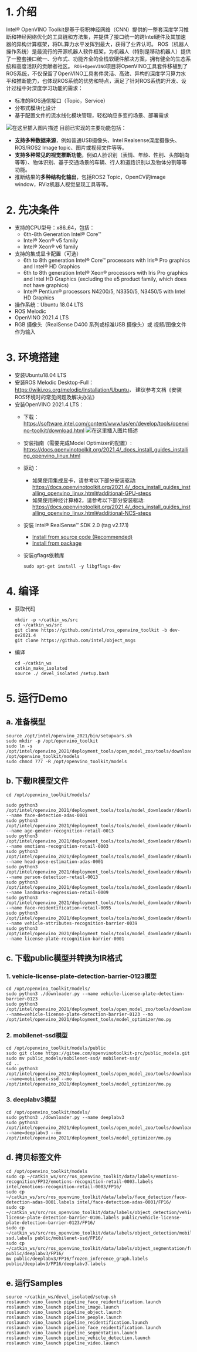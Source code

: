 ﻿# 1.   介绍
Intel® OpenVINO Toolkit是基于卷积神经网络（CNN）提供的一整套深度学习推断和神经网络优化的工具链和方法集，并提供了接口统一的跨Intel硬件及其加速器的异构计算框架，将DL算力水平发挥到最大，获得了业界认可。
ROS（机器人操作系统）是最流行的开源机器人软件框架，为机器人（特别是移动机器人）提供了一整套接口统一、分布式、功能齐全的全栈软硬件解决方案，拥有健全的生态系统和高度活跃的贡献者社区。
`ROS+OpenVINO`项目将OpenVINO工具套件移植到了ROS系统，不仅保留了OpenVINO工具套件灵活、高效、异构的深度学习算力水平和推断能力，也体现ROS系统的优势和特点，满足了针对ROS系统的开发、设计过程中对深度学习功能的需求：
- 标准的ROS通信接口（Topic，Service）
- 分布式模块化设计
- 基于配置文件的流水线化模块管理，轻松响应多变的场景、部署需求

![在这里插入图片描述](https://img-blog.csdnimg.cn/20210414162940342.png?x-oss-process=image,type_ZmFuZ3poZW5naGVpdGk,shadow_10,text_aHR0cHM6Ly9ibG9nLmNzZG4ubmV0L2N4czU1MzQ=,size_16,color_FFFFFF,t_70)
目前已实现的主要功能包括：
- **支持多种数据来源**，例如普通USB摄像头、Intel Realsense深度摄像头、ROS/ROS2 Image topic、图片或视频文件等等。
- **支持多种常见的视觉推断功能**，例如人脸识别（表情、年龄、性别、头部朝向等等）、物体识别、基于交通场景的车辆、行人和道路识别以及物体分割等等功能。
- 推断结果的**多种结构化输出**，包括ROS2 Topic，OpenCV的image window，RViz机器人视觉呈现工具等等。

# 2.   先决条件
- 支持的CPU型号：x86_64，包括：
	- 6th-8th Generation       Intel® Core™
	- Intel® Xeon® v5 family
	-	Intel® Xeon® v6 family
- 支持的集成显卡配置（可选）
	- 6th to 8th generation       Intel® Core™ processors with Iris® Pro graphics and Intel® HD Graphics
	- 6th to 8th generation       Intel® Xeon® processors with Iris Pro graphics and Intel HD Graphics       (excluding the e5 product family, which does not have graphics)
	- Intel® Pentium®       processors N4200/5, N3350/5, N3450/5 with Intel HD Graphics
- 操作系统：Ubuntu 18.04 LTS
- ROS Melodic
- OpenVINO 2021.4 LTS
- RGB 摄像头（RealSense D400 系列或标准USB 摄像头）或 视频/图像文件作为输入

# 3.   环境搭建
- 安装Ubuntu18.04 LTS
- 安装ROS Melodic Desktop-Full：<https://wiki.ros.org/melodic/Installation/Ubuntu>， 建议参考文档《安装ROS环境时的常见问题及解决办法》
- 安装OpenVINO 2021.4 LTS：
	- 下载：<https://software.intel.com/content/www/us/en/develop/tools/openvino-toolkit/download.html>
![在这里插入图片描述](https://img-blog.csdnimg.cn/20210414163449500.png)
	- 安装指南（需要完成Model Optimizer的配置）: <https://docs.openvinotoolkit.org/2021.4/_docs_install_guides_installing_openvino_linux.html>
	- 驱动：
		- 如果使用集成显卡，请参考以下部分安装驱动: <https://docs.openvinotoolkit.org/2021.4/_docs_install_guides_installing_openvino_linux.html#additional-GPU-steps>
		- 如果使用神经计算棒2，请参考以下部分安装驱动: <https://docs.openvinotoolkit.org/2021.4/_docs_install_guides_installing_openvino_linux.html#additional-NCS-steps>

	- 安装 Intel® RealSense™ SDK 2.0 (tag v2.17.1)
		-  [Install from source code (Recommended)](https://github.com/IntelRealSense/librealsense/blob/v2.17.1/doc/installation.md)
		-  [Install from package](https://github.com/IntelRealSense/librealsense/blob/v2.17.1/doc/distribution_linux.md)

	-  安装gflags依赖库
		```shell
		sudo apt-get install -y libgflags-dev
		```
		

# 4.   编译
-    获取代码
		```shell
		mkdir -p ~/catkin_ws/src
		cd ~/catkin_ws/src
		git clone https://github.com/intel/ros_openvino_toolkit -b dev-ov2021.4
		git clone https://github.com/intel/object_msgs
		```

- 编译
	```shell
	cd ~/catkin_ws
	catkin_make_isolated
	source ./ devel_isolated /setup.bash
	```

# 5.   运行Demo
## a. 准备模型
```shell
source /opt/intel/openvino_2021/bin/setupvars.sh
sudo mkdir -p /opt/openvino_toolkit
sudo ln -s /opt/intel/openvino_2021/deployment_tools/open_model_zoo/tools/downloader /opt/openvino_toolkit/models
sudo chmod 777 -R /opt/openvino_toolkit/models
```
## b. 下载IR模型文件
```shell
cd /opt/openvino_toolkit/models/

sudo python3 /opt/intel/openvino_2021/deployment_tools/tools/model_downloader/downloader.py --name face-detection-adas-0001
sudo python3 /opt/intel/openvino_2021/deployment_tools/tools/model_downloader/downloader.py --name age-gender-recognition-retail-0013
sudo python3 /opt/intel/openvino_2021/deployment_tools/tools/model_downloader/downloader.py --name emotions-recognition-retail-0003
sudo python3 /opt/intel/openvino_2021/deployment_tools/tools/model_downloader/downloader.py --name head-pose-estimation-adas-0001
sudo python3 /opt/intel/openvino_2021/deployment_tools/tools/model_downloader/downloader.py --name person-detection-retail-0013
sudo python3 /opt/intel/openvino_2021/deployment_tools/tools/model_downloader/downloader.py --name landmarks-regression-retail-0009
sudo python3 /opt/intel/openvino_2021/deployment_tools/tools/model_downloader/downloader.py --name face-reidentification-retail-0095
sudo python3 /opt/intel/openvino_2021/deployment_tools/tools/model_downloader/downloader.py --name vehicle-attributes-recognition-barrier-0039
sudo python3 /opt/intel/openvino_2021/deployment_tools/tools/model_downloader/downloader.py --name license-plate-recognition-barrier-0001
```
## c. 下载public模型并转换为IR格式
### 1. vehicle-license-plate-detection-barrier-0123模型
```shell
cd /opt/openvino_toolkit/models/
sudo python3 ./downloader.py --name vehicle-license-plate-detection-barrier-0123
sudo python3 /opt/intel/openvino_2021/deployment_tools/open_model_zoo/tools/downloader/converter.py --name=vehicle-license-plate-detection-barrier-0123 --mo /opt/intel/openvino_2021/deployment_tools/model_optimizer/mo.py 
```
### 2. mobilenet-ssd模型
```shell
cd /opt/openvino_toolkit/models/public
sudo git clone https://gitee.com/openvinotoolkit-prc/public_models.git
sudo mv public_models/mobilenet-ssd/ mobilenet-ssd/
cd ..
sudo python3 /opt/intel/openvino_2021/deployment_tools/open_model_zoo/tools/downloader/converter.py --name=mobilenet-ssd --mo /opt/intel/openvino_2021/deployment_tools/model_optimizer/mo.py 
```
### 3. deeplabv3模型
```shell
cd /opt/openvino_toolkit/models/
sudo python3 ./downloader.py --name deeplabv3
sudo python3 /opt/intel/openvino_2021/deployment_tools/open_model_zoo/tools/downloader/converter.py --name=deeplabv3 --mo /opt/intel/openvino_2021/deployment_tools/model_optimizer/mo.py 
```


## d. 拷贝标签文件
```shell
cd /opt/openvino_toolkit/models
sudo cp ~/catkin_ws/src/ros_openvino_toolkit/data/labels/emotions-recognition/FP32/emotions-recognition-retail-0003.labels intel/emotions-recognition-retail-0003/FP16/
sudo cp ~/catkin_ws/src/ros_openvino_toolkit/data/labels/face_detection/face-detection-adas-0001.labels intel/face-detection-adas-0001/FP16/
sudo cp ~/catkin_ws/src/ros_openvino_toolkit/data/labels/object_detection/vehicle-license-plate-detection-barrier-0106.labels public/vehicle-license-plate-detection-barrier-0123/FP16/
sudo cp ~/catkin_ws/src/ros_openvino_toolkit/data/labels/object_detection/mobilenet-ssd.labels public/mobilenet-ssd/FP16/
sudo cp ~/catkin_ws/src/ros_openvino_toolkit/data/labels/object_segmentation/frozen_inference_graph.labels public/deeplabv3/FP16/
mv public/deeplabv3/FP16/frozen_inference_graph.labels  public/deeplabv3/FP16/deeplabv3.labels
```
## e.  运行Samples
```shell
source ~/catkin_ws/devel_isolated/setup.sh
roslaunch vino_launch pipeline_face_reidentification.launch
roslaunch vino_launch pipeline_image.launch
roslaunch vino_launch pipeline_object.launch
roslaunch vino_launch pipeline_people.launch
roslaunch vino_launch pipeline_reidentification.launch
roslaunch vino_launch pipeline_face_reidentification.launch
roslaunch vino_launch pipeline_segmentation.launch
roslaunch vino_launch pipeline_vehicle_detection.launch
roslaunch vino_launch pipeline_video.launch
```

# 
